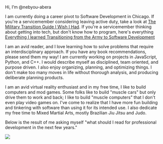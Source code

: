 Hi, I’m @nebyou-abera

I am currently doing a career pivot to Software Development in Chicago. If you're a servicemember considering leaving active duty, take a look at [The Military Transition Guide I Wish I Had](https://www.sutori.com/en/story/the-military-transition-guide-i-wish-i-had--neKEiwGvCVS7veAei58G9TUT). If you're a servicemember thinking about getting into tech, but don't know how to program, here's everything [Everything I learned Transitioning from the Army to Software Development](https://github.com/nebyou-abera/transition)

I am an avid reader, and I love learning how to solve problems that require an interdisciplinary approach. If you have any book recommendations, please send them my way! I am currently working on projects in JavaScript, Python, and C++. I would describe myself as disciplined, team oriented, and purpose driven. I also enjoy organizing, planning, and optimizing things. I don't make too many moves in life without thorough analysis, and producing deliberate planning products. 

I am an avid virtual reality enthusiast and in my free time, I like to build computers and mod games. Some folks like to build "muscle cars" but only drive them to work and back; I like to build "muscle computers" that I don't even play video games on. I've come to realize that I have more fun building and tinkering with software than using it for its intended use. I also dedicate my free time to Mixed Martial Arts, mostly Brazilian Jiu Jitsu and Judo.

Below is the result of me asking myself "what should I read for professional development in the next few years."

![](https://github.com/nebyou-abera/transition/blob/main/csp/machine_learning_pathway.png)
